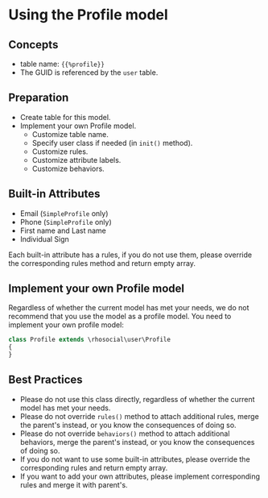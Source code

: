 # Using the Profile model

## Concepts

- table name: `{{%profile}}`
- The GUID is referenced by the `user` table.

## Preparation

- Create table for this model.
- Implement your own Profile model.
  - Customize table name.
  - Specify user class if needed (in `init()` method).
  - Customize rules.
  - Customize attribute labels.
  - Customize behaviors.

## Built-in Attributes

- Email (`SimpleProfile` only)
- Phone (`SimpleProfile` only)
- First name and Last name
- Individual Sign

Each built-in attribute has a rules, if you do not use them, please override the corresponding rules method and return empty array.

## Implement your own Profile model

Regardless of whether the current model has met your needs, we do not recommend
that you use the model as a profile model. You need to implement your own profile model:

```php
class Profile extends \rhosocial\user\Profile
{
}
```

## Best Practices

- Please do not use this class directly, regardless of whether the current model has met your needs.
- Please do not override `rules()` method to attach additional rules, merge the parent's instead, or you know the consequences of doing so.
- Please do not override `behaviors()` method to attach additional behaviors, merge the parent's instead, or you know the consequences of doing so.
- If you do not want to use some built-in attributes, please override the corresponding
rules and return empty array.
- If you want to add your own attributes, please implement corresponding
rules and merge it with parent's.
